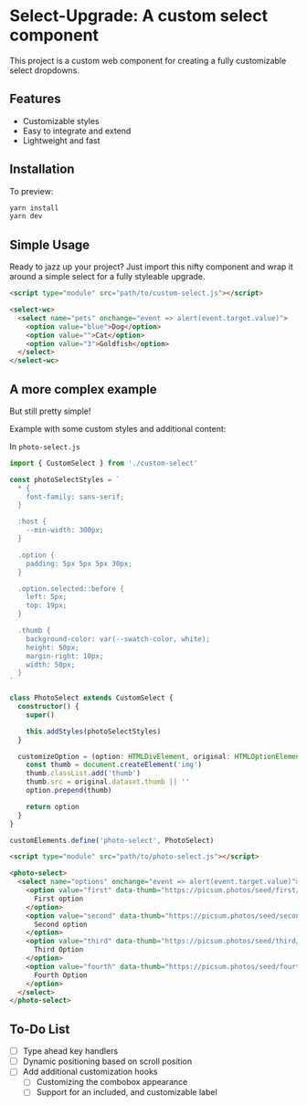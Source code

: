 # Select-Upgrade: A custom select component

This project is a custom web component for creating a fully customizable select dropdowns.

## Features

- Customizable styles
- Easy to integrate and extend
- Lightweight and fast

## Installation

To preview:

```bash
yarn install
yarn dev
```

## Simple Usage

Ready to jazz up your project? Just import this nifty component and wrap it around a simple select for a fully styleable upgrade.

```html
<script type="module" src="path/to/custom-select.js"></script>

<select-wc>
  <select name="pets" onchange="event => alert(event.target.value)">
    <option value="blue">Dog</option>
    <option value="">Cat</option>
    <option value="3">Goldfish</option>
  </select>
</select-wc>
```

## A more complex example

But still pretty simple!

Example with some custom styles and additional content:

In `photo-select.js`

```ts
import { CustomSelect } from './custom-select'

const photoSelectStyles = `
  * {
    font-family: sans-serif;
  }

  :host {
    --min-width: 300px;
  }

  .option {
    padding: 5px 5px 5px 30px;
  }

  .option.selected::before {
    left: 5px;
    top: 19px;
  }

  .thumb {
    background-color: var(--swatch-color, white);
    height: 50px;
    margin-right: 10px;
    width: 50px;
  }
`

class PhotoSelect extends CustomSelect {
  constructor() {
    super()

    this.addStyles(photoSelectStyles)
  }

  customizeOption = (option: HTMLDivElement, original: HTMLOptionElement) => {
    const thumb = document.createElement('img')
    thumb.classList.add('thumb')
    thumb.src = original.dataset.thumb || ''
    option.prepend(thumb)

    return option
  }
}

customElements.define('photo-select', PhotoSelect)
```

```html
<script type="module" src="path/to/photo-select.js"></script>

<photo-select>
  <select name="options" onchange="event => alert(event.target.value)">
    <option value="first" data-thumb="https://picsum.photos/seed/first/200">
      First option
    </option>
    <option value="second" data-thumb="https://picsum.photos/seed/second/200">
      Second option
    </option>
    <option value="third" data-thumb="https://picsum.photos/seed/third/200" selected>
      Third Option
    </option>
    <option value="fourth" data-thumb="https://picsum.photos/seed/fourth/200">
      Fourth Option
    </option>
  </select>
</photo-select>
```

## To-Do List

- [ ] Type ahead key handlers
- [ ] Dynamic positioning based on scroll position
- [ ] Add additional customization hooks
  - [ ] Customizing the combobox appearance
  - [ ] Support for an included, and customizable label
